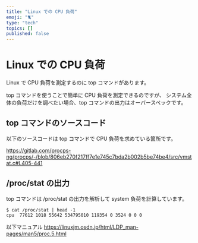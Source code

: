 ```yaml
---
title: "Linux での CPU 負荷"
emoji: "🐈"
type: "tech"
topics: []
published: false
---
```


# Linux での CPU 負荷

Linux で CPU 負荷を測定するのに top コマンドがあります。

top コマンドを使うことで簡単に CPU 負荷を測定できるのですが、
システム全体の負荷だけを調べたい場合、top コマンドの出力はオーバースペックです。

## top コマンドのソースコード

以下のソースコードは top コマンドで CPU 負荷を求めている箇所です。

https://gitlab.com/procps-ng/procps/-/blob/806eb270f217ff7e1e745c7bda2b002b5be74be4/src/vmstat.c#L405-441

## /proc/stat の出力

top コマンドは /proc/stat の出力を解析して system 負荷を計算しています。

```
$ cat /proc/stat | head -1
cpu  77612 1018 55642 534795010 119354 0 3524 0 0 0
```

以下マニュアル
https://linuxjm.osdn.jp/html/LDP_man-pages/man5/proc.5.html






